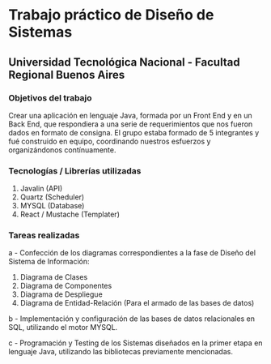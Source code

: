 # Trabajo práctico de Diseño de Sistemas
## Universidad Tecnológica Nacional - Facultad Regional Buenos Aires

### Objetivos del trabajo

Crear una aplicación en lenguaje Java, formada por un Front End y en un Back End, que respondiera a una serie de requerimientos que nos fueron dados en formato de consigna. El grupo estaba formado de 5 integrantes y fué construido en equipo, coordinando nuestros esfuerzos y organizándonos contínuamente.

### Tecnologías / Librerías utilizadas

1. Javalin (API)
2. Quartz (Scheduler)
3. MYSQL (Database)
4. React / Mustache (Templater)

### Tareas realizadas

a - Confección de los diagramas correspondientes a la fase de Diseño del Sistema de Información:
  1. Diagrama de Clases
  2. Diagrama de Componentes
  3. Diagrama de Despliegue
  4. Diagrama de Entidad-Relación (Para el armado de las bases de datos)

b - Implementación y configuración de las bases de datos relacionales en SQL, utilizando el motor MYSQL.

c - Programación y Testing de los Sistemas diseñados en la primer etapa en lenguaje Java, utilizando las bibliotecas previamente mencionadas.
